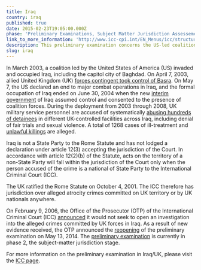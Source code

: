 ```yaml
---
title: Iraq
country: iraq
published: true
date: 2015-02-23T19:05:00.000Z
phase: 'Preliminary Examinations, Subject Matter Jurisdiction Assessement'
link_to_more_information: 'http://www.icc-cpi.int/EN_Menus/icc/structure%20of%20the%20court/office%20of%20the%20prosecutor/comm%20and%20ref/pe-ongoing/iraq/pages/iraq.aspx'
description: This preliminary examination concerns the US-led coalition occupation of portions of Iraq between the initial occupation and the subsequent ratification of their presence by the new interim government of Iraq. The preliminary examination is currently in the subject-matter jurisdiction stage.
slug: iraq
---
```



In March 2003, a coalition led by the United States of America (US) invaded and occupied Iraq, including the capitol city of Baghdad. On April 7, 2003, allied United Kingdom (UK) [forces contingent took control of Basra](http://news.bbc.co.uk/2/hi/uk_news/6977914.stm). On May 7, the US declared an end to major combat operations in Iraq, and the formal occupation of Iraq ended on June 30, 2004 when the new [interim government](http://www.theguardian.com/world/2004/jun/28/iraq.iraq1) of Iraq assumed control and consented to the presence of coalition forces. During the deployment from 2003 through 2008, UK military service personnel are accused of systematically [abusing hundreds of detainees](https://www.hrw.org/news/2014/12/17/dispatches-uk-still-needs-account-abuses-iraq) in different UK-controlled facilities across Iraq, including denial of fair trials and sexual violence. A total of 1268 cases of ill-treatment and [unlawful killings](http://www.bbc.com/news/uk-27397695) are alleged. &nbsp;

Iraq is not a State Party to the Rome Statute and has not lodged a declaration under article 12(3) accepting the jurisdiction of the Court. In accordance with article 12(2)(b) of the Statute, acts on the territory of a non-State Party will fall within the jurisdiction of the Court only when the person accused of the crime is a national of State Party to the International Criminal Court (ICC).

The UK ratified the Rome Statute on October 4, 2001. The ICC therefore has jurisdiction over alleged atrocity crimes committed on UK territory or by UK nationals anywhere.

On February 9, 2006, the Office of the Prosecutor (OTP) of the International Criminal Court (ICC) [announced](https://www.legal-tools.org/uploads/tx_ltpdb/OTP_letter_to_senders_re_Iraq_9_February_2006_07.pdf) it would not seek to open an investigation into the alleged crimes committed by UK forces in Iraq. As a result of new evidence received, the OTP announced the [reopening](https://www.legal-tools.org/uploads/tx_ltpdb/OTP20140513_01.pdf) of the preliminary examination on May 13, 2014. The [preliminary examination](https://www.icc-cpi.int/iccdocs/otp/OTP-PE-rep-2015-Eng.pdf) is currently in phase 2, the subject-matter jurisdiction stage.

For more information on the preliminary examination in Iraq/UK, please visit the [ICC page](https://www.icc-cpi.int/EN_Menus/icc/structure%20of%20the%20court/office%20of%20the%20prosecutor/comm%20and%20ref/pe-ongoing/iraq/pages/iraq.aspx).